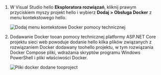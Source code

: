 1. W Visual Studio hello **Eksploratora rozwiązań**, kliknij prawym przyciskiem myszy projekt hello i wybierz **Dodaj > Obsługa Docker** z menu kontekstowego hello.
   
    ![Dodaj menu kontekstowe Docker pomocy technicznej](media/vs-azure-tools-docker-add-docker-support/docker-support-context-menu.png)
2. Dodawanie Docker tooan pomocy technicznej platformy ASP.NET Core projektu sieci web powoduje dodanie hello kilka plików związanych z rozwiązaniem Docker dodawany toohello projektu, w tym rozwiązania Docker Compose pliki, wdrażania skryptów programu Windows PowerShell i pliki właściwości Docker. 
   
    ![Pliki docker dodane tooproject](media/vs-azure-tools-docker-add-docker-support/docker-files-added.png)


